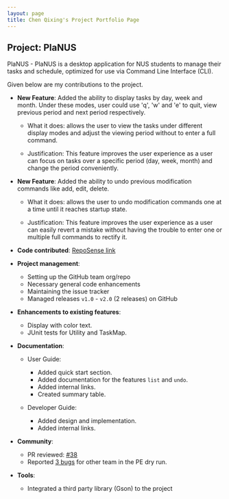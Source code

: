 ```yaml
---
layout: page
title: Chen Qixing's Project Portfolio Page
---
```


## Project: PlaNUS

PlaNUS - PlaNUS is a desktop application for NUS students to manage their tasks and 
schedule, optimized for use via Command Line Interface (CLI).

Given below are my contributions to the project.

* **New Feature**: Added the ability to display tasks by day, week and month. Under these modes,
user could use 'q', 'w' and 'e' to quit, view previous period and next period respectively. 

  * What it does: allows the user to view the tasks under different display modes and 
  adjust the viewing period without to enter a full command.
  
  * Justification: This feature improves the user experience as a user can focus on tasks over a specific period
   (day, week, month) and change the period conveniently.

* **New Feature**: Added the ability to undo previous modification commands like add, edit, delete.

  * What it does: allows the user to undo modification commands one at a time until it reaches startup state. 
  
  * Justification: This feature improves the user experience as a user can easily revert a mistake without having
  the trouble to enter one or multiple full commands to rectify it.

* **Code contributed**: [RepoSense link](https://nus-cs2113-ay2021s1.github.io/tp-dashboard/#breakdown=true&search=qx-)

* **Project management**:
  * Setting up the GitHub team org/repo
  * Necessary general code enhancements
  * Maintaining the issue tracker
  * Managed releases `v1.0` - `v2.0` (2 releases) on GitHub

* **Enhancements to existing features**:
    * Display with color text.
    * JUnit tests for Utility and TaskMap.

* **Documentation**:
  * User Guide:
    * Added quick start section.
    * Added documentation for the features `list` and `undo`.
    * Added internal links.
    * Created summary table.
    
  * Developer Guide:
    * Added design and implementation.
    * Added internal links.

* **Community**:
  * PR reviewed: [\#38](https://github.com/AY2021S1-CS2113T-W12-1/tp/pull/38)
  * Reported [3 bugs](https://github.com/QX-CHEN/ped/issues) for other team in the PE dry run.

* **Tools**:
  * Integrated a third party library (Gson) to the project
